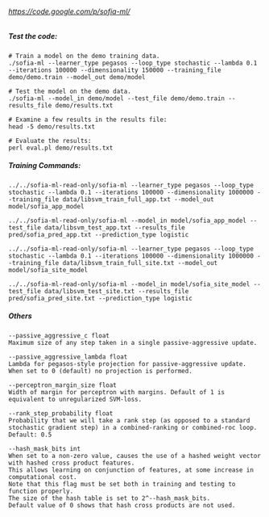 ###### https://code.google.com/p/sofia-ml/

##### Test the code:
	
	# Train a model on the demo training data.
	./sofia-ml --learner_type pegasos --loop_type stochastic --lambda 0.1 --iterations 100000 --dimensionality 150000 --training_file demo/demo.train --model_out demo/model

   	# Test the model on the demo data.
   	./sofia-ml --model_in demo/model --test_file demo/demo.train --results_file demo/results.txt

	# Examine a few results in the results file:
	head -5 demo/results.txt

	# Evaluate the results:
	perl eval.pl demo/results.txt
	
##### Training Commands:
	../../sofia-ml-read-only/sofia-ml --learner_type pegasos --loop_type stochastic --lambda 0.1 --iterations 100000 --dimensionality 1000000 --training_file data/libsvm_train_full_app.txt --model_out model/sofia_app_model

	../../sofia-ml-read-only/sofia-ml --model_in model/sofia_app_model --test_file data/libsvm_test_app.txt --results_file pred/sofia_pred_app.txt --prediction_type logistic

	../../sofia-ml-read-only/sofia-ml --learner_type pegasos --loop_type stochastic --lambda 0.1 --iterations 100000 --dimensionality 1000000 --training_file data/libsvm_train_full_site.txt --model_out model/sofia_site_model

	../../sofia-ml-read-only/sofia-ml --model_in model/sofia_site_model --test_file data/libsvm_test_site.txt --results_file pred/sofia_pred_site.txt --prediction_type logistic


##### Others
	--passive_aggressive_c float
	Maximum size of any step taken in a single passive-aggressive update.

	--passive_aggressive_lambda float
	Lambda for pegasos-style projection for passive-aggressive update. When set to 0 (default) no projection is performed.

	--perceptron_margin_size float
	Width of margin for perceptron with margins. Default of 1 is equivalent to unregularized SVM-loss.

	--rank_step_probability float
	Probability that we will take a rank step (as opposed to a standard stochastic gradient step) in a combined-ranking or combined-roc loop.
	Default: 0.5

	--hash_mask_bits int
	When set to a non-zero value, causes the use of a hashed weight vector with hashed cross product features.
	This allows learning on conjunction of features, at some increase in computational cost.
	Note that this flag must be set both in training and testing to function properly.
	The size of the hash table is set to 2^--hash_mask_bits.
	Default value of 0 shows that hash cross products are not used.
